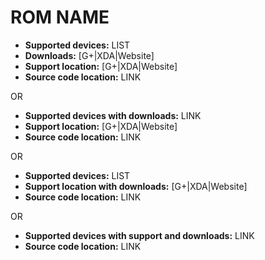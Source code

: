 # ROM NAME

+ **Supported devices:** LIST
+ **Downloads:** [G+|XDA|Website]
+ **Support location:** [G+|XDA|Website]
+ **Source code location:** LINK

OR

+ **Supported devices with downloads:** LINK
+ **Support location:** [G+|XDA|Website]
+ **Source code location:** LINK

OR

+ **Supported devices:** LIST
+ **Support location with downloads:** [G+|XDA|Website]
+ **Source code location:** LINK

OR

+ **Supported devices with support and downloads:** LINK
+ **Source code location:** LINK
